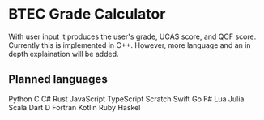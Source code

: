 # BTEC Grade Calculator
With user input it produces the user's grade, UCAS score, and QCF score.
Currently this is implemented in C++. However, more language and an in depth
explaination will be added.

## Planned languages
Python
C
C#
Rust
JavaScript
TypeScript
Scratch
Swift
Go
F#
Lua
Julia
Scala
Dart
D
Fortran
Kotlin
Ruby
Haskel